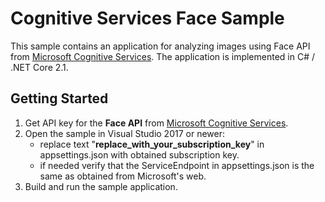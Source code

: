 # Cognitive Services Face Sample

This sample contains an application for analyzing images using Face API from [Microsoft Cognitive Services](https://azure.microsoft.com/en-us/services/cognitive-services/). The application is implemented in C# / .NET Core 2.1.

## Getting Started

1. Get API key for the **Face API** from [Microsoft Cognitive Services](https://azure.microsoft.com/en-us/services/cognitive-services/).
2. Open the sample in Visual Studio 2017 or newer:
    - replace text "**replace_with_your_subscription_key**" in appsettings.json with obtained subscription key.
    - if needed verify that the ServiceEndpoint in appsettings.json is the same as obtained from Microsoft's web.
3. Build and run the sample application.
